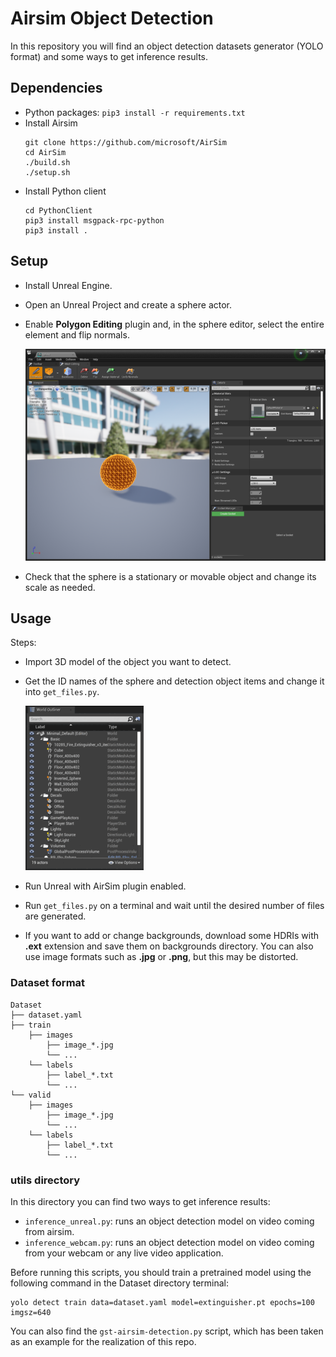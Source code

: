 # Airsim Object Detection
In this repository you will find an object detection datasets generator (YOLO format) and some ways to get inference results.

## Dependencies

- Python packages: `pip3 install -r requirements.txt`
- Install Airsim  
    ```
    git clone https://github.com/microsoft/AirSim
    cd AirSim
    ./build.sh
    ./setup.sh  
    ```
- Install Python client
    ```
    cd PythonClient
    pip3 install msgpack-rpc-python
    pip3 install .
    ```

## Setup
- Install Unreal Engine.  
- Open an Unreal Project and create a sphere actor.
- Enable **Polygon Editing** plugin and, in the sphere editor, select the entire element and flip normals.

    ![image](.doc/sphere_edit.png)

- Check that the sphere is a stationary or movable object and change its scale as needed.

## Usage
Steps:

- Import 3D model of the object you want to detect.
- Get the ID names of the sphere and detection object items and change it into `get_files.py`.

    ![image](.doc/id_name.gif)

- Run Unreal with AirSim plugin enabled.  
- Run `get_files.py` on a terminal and wait until the desired number of files are generated.  
- If you want to add or change backgrounds, download some HDRIs with **.ext** extension and save them on backgrounds directory. You can also use image formats such as **.jpg** or **.png**, but this may be distorted.

### Dataset format
```
Dataset
├── dataset.yaml
├── train
    ├── images
        ├── image_*.jpg
        └── ...
    └── labels
        ├── label_*.txt
        └── ...
└── valid
    ├── images
        ├── image_*.jpg
        └── ...
    └── labels    
        ├── label_*.txt
        └── ...
```

### utils directory
In this directory you can find two ways to get inference results:  

- `inference_unreal.py`: runs an object detection model on video coming from airsim.  
- `inference_webcam.py`: runs an object detection model on video coming from your webcam or any live video application.

Before running this scripts, you should train a pretrained model using the following command in the Dataset directory terminal:  
```
yolo detect train data=dataset.yaml model=extinguisher.pt epochs=100 imgsz=640
```  

You can also find the `gst-airsim-detection.py` script, which has been taken as an example for the realization of this repo.

